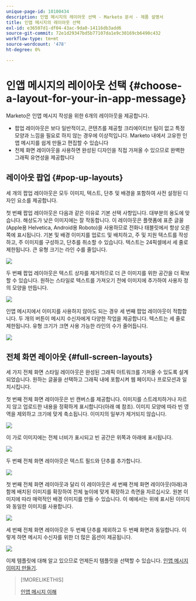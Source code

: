 ```yaml
---
unique-page-id: 10100434
description: 인앱 메시지의 레이아웃 선택 - Marketo 문서 - 제품 설명서
title: 인앱 메시지의 레이아웃 선택
exl-id: e36507d1-df04-43ac-9da0-14116db3add6
source-git-commit: 72e1d29347bd5b77107da1e9c30169cb6490c432
workflow-type: tm+mt
source-wordcount: '478'
ht-degree: 0%

---
```


# 인앱 메시지의 레이아웃 선택 {#choose-a-layout-for-your-in-app-message}

Marketo은 인앱 메시지 작성을 위한 6개의 레이아웃을 제공합니다.

* 팝업 레이아웃은 보다 일반적이고, 콘텐츠를 제공할 크리에이티브 팀이 없고 특정 모양과 느낌을 필요로 하지 않는 경우에 이상적입니다. Marketo 내에서 고유한 인앱 메시지를 쉽게 만들고 편집할 수 있습니다
* 전체 화면 레이아웃을 사용하면 완성된 디자인을 직접 가져올 수 있으므로 완벽한 그래픽 유연성을 제공합니다

## 레이아웃 팝업 {#pop-up-layouts}

세 개의 팝업 레이아웃은 모두 이미지, 텍스트, 단추 및 배경을 포함하여 사전 설정된 디자인 요소를 제공합니다.

첫 번째 팝업 레이아웃은 다음과 같은 이유로 기본 선택 사항입니다. 대부분의 용도에 맞습니다. 해상도가 낮은 이미지에는 잘 작동합니다. 이 레이아웃은 플랫폼에 표준 글꼴(Apple용 Helvetica, Android용 Roboto)을 사용하므로 전화나 태블릿에서 항상 오른쪽에 표시됩니다. 기본 및 배경 이미지를 업로드 및 배치하고, 주 및 지원 텍스트를 작성하고, 주 이미지를 구성하고, 단추를 취소할 수 있습니다. 텍스트는 24픽셀에서 세 줄로 제한됩니다. 큰 유형 크기는 라인 수를 줄입니다.

![](assets/image2016-5-9-13-3a3-3a48.png)

두 번째 팝업 레이아웃은 텍스트 상자를 제거하므로 더 큰 이미지를 위한 공간을 더 확보할 수 있습니다. 원하는 스타일로 텍스트를 가져오기 전에 이미지에 추가하여 사용자 정의 모양을 만듭니다.

![](assets/image2016-5-9-13-3a4-3a43.png)

인앱 메시지에서 이미지를 사용하지 않아도 되는 경우 세 번째 팝업 레이아웃이 적합합니다. 두 개의 버튼이 메시지 수신자에게 다양한 작업을 제공합니다. 텍스트는 세 줄로 제한됩니다. 유형 크기가 크면 사용 가능한 라인의 수가 줄어듭니다.

![](assets/image2016-5-9-13-3a7-3a33.png)

## 전체 화면 레이아웃 {#full-screen-layouts}

세 가지 전체 화면 스타일 레이아웃은 완성된 그래픽 아트워크를 가져올 수 있도록 설계되었습니다. 원하는 글꼴을 선택하고 그래픽 내에 포함시켜 웹 페이지나 프로모션과 일치시킵니다.

첫 번째 전체 화면 레이아웃은 빈 캔버스를 제공합니다. 이미지를 스트레치하거나 자르지 않고 업로드한 내용을 정확하게 표시합니다(아래 예 참조). 이미지 모양에 따라 빈 영역을 제외하고 크기에 맞게 축소됩니다. 이미지의 일부가 제거되지 않습니다.

![](assets/image2016-5-9-13-3a9-3a26.png)

이 가로 이미지에는 전체 너비가 표시되고 빈 공간은 위쪽과 아래에 표시됩니다.

![](assets/image2016-5-9-13-3a29-3a46.png)

두 번째 전체 화면 레이아웃은 텍스트 필드와 단추를 추가합니다.

![](assets/image2016-5-9-13-3a10-3a27.png)

첫 번째 전체 화면 레이아웃과 달리 이 레이아웃은 세 번째 전체 화면 레이아웃(아래)과 함께 배치된 이미지를 확장하여 전체 높이에 맞게 확장하고 측면을 자르십시오. 원본 이미지에 따라 매력적인 배경 이미지를 만들 수 있습니다. 이 예에서는 위에 표시된 이미지와 동일한 이미지를 사용합니다.

![](assets/image2016-5-9-14-3a0-3a36.png)

세 번째 전체 화면 레이아웃은 두 번째 단추를 제외하고 두 번째 화면과 동일합니다. 이렇게 하면 메시지 수신자를 위한 더 많은 옵션이 제공됩니다.

![](assets/image2016-5-9-13-3a11-3a35.png)

이제 템플릿에 대해 알고 있으므로 언제든지 템플릿을 선택할 수 있습니다. [인앱 메시지 이미지 만들기](/help/marketo/product-docs/mobile-marketing/in-app-messages/creating-in-app-messages/add-in-app-message-images.md).

>[!MORELIKETHIS]
>
>[인앱 메시지 이해](/help/marketo/product-docs/mobile-marketing/in-app-messages/understanding-in-app-messages.md)
